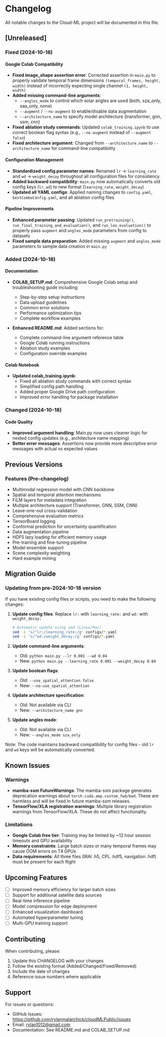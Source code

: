 # Changelog

All notable changes to the Cloud-ML project will be documented in this file.

## [Unreleased]

### Fixed (2024-10-18)

#### Google Colab Compatibility
- **Fixed image_shape assertion error**: Corrected assertion in `main.py` to properly validate temporal frame dimensions `(temporal_frames, height, width)` instead of incorrectly expecting single channel `(1, height, width)`
- **Added missing command-line arguments**: 
  - `--angles_mode` to control which solar angles are used (both, sza_only, saa_only, none)
  - `--augment` / `--no-augment` to enable/disable data augmentation
  - `--architecture_name` to specify model architecture (transformer, gnn, ssm, cnn)
- **Fixed ablation study commands**: Updated `colab_training.ipynb` to use correct boolean flag syntax (e.g., `--no-augment` instead of `--augment false`)
- **Fixed architecture argument**: Changed from `--architecture.name` to `--architecture_name` for command-line compatibility

#### Configuration Management
- **Standardized config parameter names**: Renamed `lr` → `learning_rate` and `wd` → `weight_decay` throughout all configuration files for consistency
- **Added backward compatibility**: `main.py` now automatically converts old config keys (`lr`, `wd`) to new format (`learning_rate`, `weight_decay`)
- **Updated all YAML configs**: Applied naming changes to `config.yaml`, `bestComboConfig.yaml`, and all ablation config files

#### Pipeline Improvements
- **Enhanced parameter passing**: Updated `run_pretraining()`, `run_final_training_and_evaluation()`, and `run_loo_evaluation()` to properly pass `augment` and `angles_mode` parameters from config to datasets
- **Fixed sample data preparation**: Added missing `augment` and `angles_mode` parameters to sample data creation in `main.py`

### Added (2024-10-18)

#### Documentation
- **COLAB_SETUP.md**: Comprehensive Google Colab setup and troubleshooting guide including:
  - Step-by-step setup instructions
  - Data upload guidelines
  - Common error solutions
  - Performance optimization tips
  - Complete workflow examples
  
- **Enhanced README.md**: Added sections for:
  - Complete command-line argument reference table
  - Google Colab running instructions
  - Ablation study examples
  - Configuration override examples

#### Colab Notebook
- **Updated colab_training.ipynb**: 
  - Fixed all ablation study commands with correct syntax
  - Simplified config path handling
  - Added proper Google Drive path configuration
  - Improved error handling for package installation

### Changed (2024-10-18)

#### Code Quality
- **Improved argument handling**: Main.py now uses cleaner logic for nested config updates (e.g., architecture name mapping)
- **Better error messages**: Assertions now provide more descriptive error messages with actual vs expected values

## Previous Versions

### Features (Pre-changelog)
- Multimodal regression model with CNN backbone
- Spatial and temporal attention mechanisms
- FiLM layers for metadata integration
- Multiple architecture support (Transformer, GNN, SSM, CNN)
- Leave-one-out cross-validation
- Comprehensive evaluation metrics
- TensorBoard logging
- Conformal prediction for uncertainty quantification
- Data augmentation pipeline
- HDF5 lazy loading for efficient memory usage
- Pre-training and fine-tuning pipeline
- Model ensemble support
- Scene complexity weighting
- Hard example mining

## Migration Guide

### Updating from pre-2024-10-18 version

If you have existing config files or scripts, you need to make the following changes:

1. **Update config files**: Replace `lr:` with `learning_rate:` and `wd:` with `weight_decay:`
   ```bash
   # Automatic update using sed (Linux/Mac)
   sed -i 's/^lr:/learning_rate:/g' configs/*.yaml
   sed -i 's/^wd:/weight_decay:/g' configs/*.yaml
   ```

2. **Update command-line arguments**: 
   - Old: `python main.py --lr 0.001 --wd 0.04`
   - New: `python main.py --learning_rate 0.001 --weight_decay 0.04`

3. **Update boolean flags**:
   - Old: `--use_spatial_attention false`
   - New: `--no-use_spatial_attention`

4. **Update architecture specification**:
   - Old: Not available via CLI
   - New: `--architecture_name gnn`

5. **Update angles mode**:
   - Old: Not available via CLI
   - New: `--angles_mode sza_only`

Note: The code maintains backward compatibility for config files - old `lr` and `wd` keys will be automatically converted.

## Known Issues

### Warnings
- **mamba-ssm FutureWarnings**: The mamba-ssm package generates deprecation warnings about `torch.cuda.amp.custom_fwd/bwd`. These are harmless and will be fixed in future mamba-ssm releases.
- **TensorFlow/XLA registration warnings**: Multiple library registration warnings from TensorFlow/XLA. These do not affect functionality.

### Limitations
- **Google Colab free tier**: Training may be limited by ~12 hour session timeouts and GPU availability
- **Memory constraints**: Large batch sizes or many temporal frames may cause OOM errors on T4 GPUs
- **Data requirements**: All three files (IRAI .h5, CPL .hdf5, navigation .hdf) must be present for each flight

## Upcoming Features

- [ ] Improved memory efficiency for larger batch sizes
- [ ] Support for additional satellite data sources
- [ ] Real-time inference pipeline
- [ ] Model compression for edge deployment
- [ ] Enhanced visualization dashboard
- [ ] Automated hyperparameter tuning
- [ ] Multi-GPU training support

## Contributing

When contributing, please:
1. Update this CHANGELOG with your changes
2. Follow the existing format (Added/Changed/Fixed/Removed)
3. Include the date of changes
4. Reference issue numbers where applicable

## Support

For issues or questions:
- GitHub Issues: https://github.com/rylanmalarchick/cloudMLPublic/issues
- Email: rylan1012@gmail.com
- Documentation: See README.md and COLAB_SETUP.md